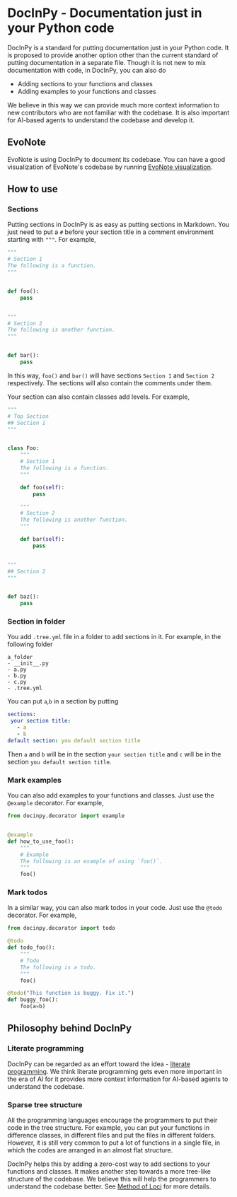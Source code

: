 # DocInPy - Documentation just in your Python code

DocInPy is a standard for putting documentation just in your Python code. It is proposed to provide another option
other than the current standard of putting documentation in a separate file. Though it is not new to mix documentation
with code, in DocInPy, you can also do

- Adding sections to your functions and classes
- Adding examples to your functions and classes

We believe in this way we can provide much more context information to new contributors who are not familiar with the
codebase. It is also important for AI-based agents to understand the codebase and develop it.

## EvoNote

EvoNote is using DocInPy to document its codebase. You can have a good visualization of EvoNote's codebase by
running [EvoNote visualization](/html/project_tree.html).

## How to use

### Sections

Putting sections in DocInPy is as easy as putting sections in Markdown. You just need to put a `#` before your section
title in a comment environment starting with `"""`. For example,

```python
"""
# Section 1
The following is a function.
"""


def foo():
    pass


"""
# Section 2
The following is another function.
"""


def bar():
    pass
```

In this way, `foo()` and `bar()` will have sections `Section 1` and `Section 2` respectively. The sections will also
contain the comments under them.

Your section can also contain classes add levels. For example,

```python
"""
# Top Section
## Section 1
"""


class Foo:
    """
    # Section 1
    The following is a function.
    """

    def foo(self):
        pass

    """
    # Section 2
    The following is another function.
    """

    def bar(self):
        pass


"""
## Section 2
"""


def baz():
    pass
```

### Section in folder

You add `.tree.yml` file in a folder to add sections in it. For example, in the following folder
```
a_folder
- __init__.py
- a.py
- b.py
- c.py
- .tree.yml
```
You can put `a`,`b` in a section by putting
```yaml
sections:
 your section title:
   - a
   - b
default section: you default section title
```
Then `a` and `b` will be in the section `your section title` and `c` will be in the section `you default section title`.

### Mark examples

You can also add examples to your functions and classes. Just use the `@example` decorator. For example,

```python
from docinpy.decorator import example


@example
def how_to_use_foo():
    """
    # Example
    The following is an example of using `foo()`.
    """
    foo()
```

### Mark todos

In a similar way, you can also mark todos in your code. Just use the `@todo` decorator. For example,

```python
from docinpy.decorator import todo

@todo
def todo_foo():
    """
    # Todo
    The following is a todo.
    """
    foo()

@todo("This function is buggy. Fix it.")
def buggy_foo():
    foo(a=b)
```


## Philosophy behind DocInPy

### Literate programming

DocInPy can be regarded as an effort toward the idea - [literate programming](https://guides.nyu.edu/datascience/literate-prog). We think literate programming gets even more important in the era of AI for it provides more context information for AI-based agents to understand the codebase.

### Sparse tree structure

All the programming languages encourage the programmers to put their code in the tree structure. For example, you can
put your functions in difference classes, in different files and put the files in different folders. However, it is
still very common to put a lot of functions in a single file, in which the codes are arranged in an almost flat
structure.

DocInPy helps this by adding a zero-cost way to add sections to your functions and classes. It makes another step
towards a more tree-like structure of the codebase. We believe this will help the programmers to understand the codebase
better. See [Method of Loci](/writings/2.1%20Method%20of%20Loci%20and%20sparsity.html) for more details.